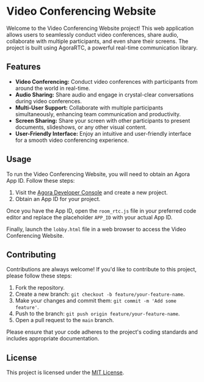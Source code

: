 # Video Conferencing Website

Welcome to the Video Conferencing Website project! This web application allows users to seamlessly conduct video conferences, share audio, collaborate with multiple participants, and even share their screens. The project is built using AgoraRTC, a powerful real-time communication library.

## Features

- **Video Conferencing:** Conduct video conferences with participants from around the world in real-time.
- **Audio Sharing:** Share audio and engage in crystal-clear conversations during video conferences.
- **Multi-User Support:** Collaborate with multiple participants simultaneously, enhancing team communication and productivity.
- **Screen Sharing:** Share your screen with other participants to present documents, slideshows, or any other visual content.
- **User-Friendly Interface:** Enjoy an intuitive and user-friendly interface for a smooth video conferencing experience.

## Usage

To run the Video Conferencing Website, you will need to obtain an Agora App ID. Follow these steps:

1. Visit the [Agora Developer Console](https://console.agora.io/) and create a new project.
2. Obtain an App ID for your project.

Once you have the App ID, open the `room_rtc.js` file in your preferred code editor and replace the placeholder `APP_ID` with your actual App ID.

Finally, launch the `lobby.html` file in a web browser to access the Video Conferencing Website.

## Contributing

Contributions are always welcome! If you'd like to contribute to this project, please follow these steps:

1. Fork the repository.
2. Create a new branch: `git checkout -b feature/your-feature-name`.
3. Make your changes and commit them: `git commit -m 'Add some feature'`.
4. Push to the branch: `git push origin feature/your-feature-name`.
5. Open a pull request to the `main` branch.

Please ensure that your code adheres to the project's coding standards and includes appropriate documentation.

## License

This project is licensed under the [MIT License](LICENSE).

